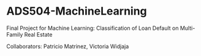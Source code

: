 # ADS504-MachineLearning
Final Project for Machine Learning: Classification of Loan Default on Multi-Family Real Estate

Collaborators: Patricio Matrinez, Victoria Widjaja
